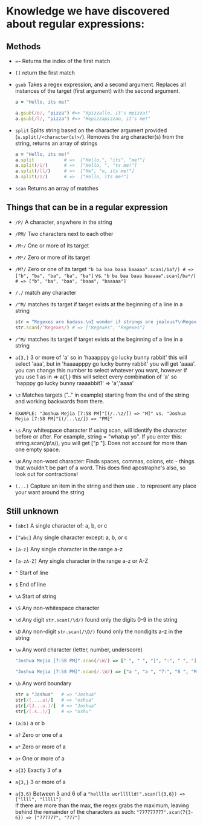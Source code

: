 # Knowledge we have discovered about regular expressions:

## Methods
* `=~`
  Returns the index of the first match
* `[]` return the first match
* `gsub` Takes a regex expression, and a second argument. Replaces all instances of the target (first argument) with the second argument.

  ```ruby
  a = "Hello, its me!"
  
  a.gsub(/e/, "pizza") #=> "Hpizzallo, it's mpizza!"
  a.gsub(/l/, "pizza") #=> "Hepizzapizzao, it's me!"
  ```
  
* `split`
  Splits string based on the character argumert provided (`a.split(/<character(s)>/`).
  Removes the arg character(s) from the string, returns an array of strings

  ```ruby
  a = "Hello, its me!"
  a.split           # =>  ["Hello,", "its", "me!"]
  a.split(/i/)      # =>  ["Hello, ", "ts me!"]
  a.split(/ll/)     # =>  ["He", "o, its me!"]
  a.split(/z/)      # =>  ["Hello, its me!"]
  ```

* `scan`
  Returns an array of matches

## Things that can be in a regular expression
* `/P/` A character, anywhere in the string
* `/PM/` Two characters next to each other
* `/M+/` One or more of its target
* `/M*/` Zero or more of its target
* `/M?/` Zero or one of its target
```"b ba baa baaa baaaaa".scan(/ba?/) # => ["b", "ba", "ba", "ba", "ba"]```
vs.
```"b ba baa baaa baaaaa".scan(/ba*/) # => ["b", "ba", "baa", "baaa", "baaaaa"]```
* `/./` match any character
* `/^M/` matches its target if target exists at the beginning of a line in a string

  ```ruby
  str = "Regexes are badass.\nI wonder if strings are jealous?\nRegexes are king."
  str.scan(/^Regexes/) # => ["Regexes", "Regexes"]
  ```
* `/^M/` matches its target if target exists at the beginning of a line in a string
* `a{3,}`	3 or more of 'a' so in 'haaapppy go lucky bunny rabbit' this will select 'aaa', but in 'haaaapppy go lucky bunny rabbit' you will get 'aaaa'. you can change this number to select whatever you want, however if you use 1 as in => a{1,} this will select every combination of 'a' so 'happpy go lucky bunny raaaabbit1' => 'a','aaaa' 
* `\z`	Matches targets (".." in example) starting from the end of the string and working backwards from there.
*     EXAMPLE: "Joshua Mejia [7:58 PM]"[(/..\z/]) => "M]" vs. "Joshua Mejia [7:58 PM]"[(/...\z/]) => "PM]"
* `\s`	Any whitespace character If using scan, will identify the character before or after.  For example, string = "whatup yo". If you enter this: string.scan(/p\s/), you will get ["p "]. Does not account for more than one empty space.
* `\W`	Any non-word character: Finds spaces, commas, colons, etc - things that wouldn't be part of a word. This does find apostraphe's also, so look out for contractions!
* `(...)`	Capture an item in the string and then use `.` to represent any place your want around the string
## Still unknown
* `[abc]`	A single character of: a, b, or c
* `[^abc]`	Any single character except: a, b, or c
* `[a-z]`	Any single character in the range a-z
* `[a-zA-Z]`	Any single character in the range a-z or A-Z
* `^`	Start of line
* `$`	End of line
* `\A`	Start of string

* `\S`	Any non-whitespace character
* `\d`	Any digit ```str.scan(/\d/)``` found only the digits 0-9 in the string
* `\D`	Any non-digit ```str.scan(/\D/)``` found only the nondigits a-z in the string
* `\w`	Any word character (letter, number, underscore)


  ```ruby
  "Joshua Mejia [7:58 PM]".scan(/\W/) => [" ", " ", "[", ":", " ", "]"]
  ```

  ```ruby
  "Joshua Mejia [7:58 PM]".scan(/.\W/) => ["a ", "a ", "7:", "8 ", "M]"]
  ```
* `\b`	Any word boundary


  ```ruby
  str = "Joshua"   # => "Joshua"
  str[/(....a)/]   # => "oshua"
  str[/(J...u.)/]  # => "Joshua"
  str[/(.s..)/]    # => "oshu"
  ```
* `(a|b)`	a or b
* `a?`	Zero or one of a
* `a*`	Zero or more of a
* `a+`	One or more of a
* `a{3}`	Exactly 3 of a
* `a{3,}`	3 or more of a
* `a{3,6}`	Between 3 and 6 of a  ``"hellllo worllllld!".scan(l{3,6}) => ["llll", "lllll"]``  
                  If there are more than the max, the regex grabs the maximum, leaving behind the remainder of the characters as such:                   `"777777777".scan(7{3-6}) => ["777777", "777"]`
